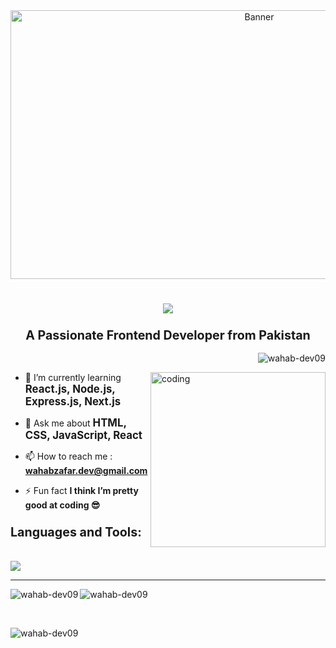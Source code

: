 <div align="center">
  <img src="https://github.com/user-attachments/assets/e0c48e18-8477-4e2b-b3e4-934d8611960e" alt="Banner" width="780" height="430" />
</div>
  <h1>
    <h1 align="center">
  <img src="https://readme-typing-svg.herokuapp.com/?font=Righteous&size=35&color=FFFFFF&center=true&vCenter=true&width=500&height=70&duration=4000&lines=Hi+There!+👋;+I'm+Wahab+Zafar!;" />
</h1>
  </h1>
    <h3 align="center"><big>A Passionate Frontend Developer from Pakistan</big></h3>
<p align="right"> <img src="https://komarev.com/ghpvc/?username=wahab-dev09&label=Profile%20views&color=0e75b6&style=flat" alt="wahab-dev09" /> </p>

<img align="right" src="https://github.com/user-attachments/assets/555e9cba-4209-4e90-afd3-4bd269e5ab3c" alt="coding" width="280" />

- 🌱 I’m currently learning <big>**React.js, Node.js, Express.js, Next.js**</big>

- 💬 Ask me about <big>**HTML, CSS, JavaScript, React**</big>

- 📫 How to reach me : **wahabzafar.dev@gmail.com**

- ⚡ Fun fact **I think I’m pretty good at coding 😎**



<h3 align="left"><big>Languages and Tools:</big></h3>
<br>
<a href="https://skillicons.dev"><img src="https://skillicons.dev/icons?i=html,css,javascript,react,bootstrap,tailwind,git,github,vscode,redux,figma" /></a>
<br>
<hr>
<p><img align="left" src="https://github-readme-stats.vercel.app/api/top-langs?username=wahab-dev09&show_icons=true&locale=en&layout=compact&theme=react" alt="wahab-dev09" /></p>
<p align="left"><img src="https://github-readme-stats.vercel.app/api?username=wahab-dev09&show_icons=true&locale=en&theme=react&rank_icon=github" alt="wahab-dev09" /></p>

<br>
<p><img align="left" src="https://github-readme-streak-stats.herokuapp.com/?user=wahab-dev09&theme=react" alt="wahab-dev09" /></p>
